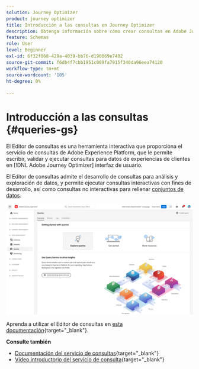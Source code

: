```yaml
---
solution: Journey Optimizer
product: journey optimizer
title: Introducción a las consultas en Journey Optimizer
description: Obtenga información sobre cómo crear consultas en Adobe Journey Optimizer
feature: Schemas
role: User
level: Beginner
exl-id: 6f32f068-429a-4039-bb76-d190069e7402
source-git-commit: f6db4f7cbb1951c009fa7915f340da96eea74120
workflow-type: tm+mt
source-wordcount: '105'
ht-degree: 0%

---
```


# Introducción a las consultas {#queries-gs}

El Editor de consultas es una herramienta interactiva que proporciona el servicio de consultas de Adobe Experience Platform, que le permite escribir, validar y ejecutar consultas para datos de experiencias de clientes en [!DNL Adobe Journey Optimizer] interfaz de usuario.

El Editor de consultas admite el desarrollo de consultas para análisis y exploración de datos, y permite ejecutar consultas interactivas con fines de desarrollo, así como consultas no interactivas para rellenar [conjuntos de datos](get-started-datasets.md).

![](assets/queries-home.png)

Aprenda a utilizar el Editor de consultas en [esta documentación](https://experienceleague.adobe.com/docs/experience-platform/query/ui/user-guide.html){target=&quot;_blank&quot;}.

**Consulte también**

* [Documentación del servicio de consultas](https://experienceleague.adobe.com/docs/experience-platform/query/home.html){target=&quot;_blank&quot;}
* [Vídeo introductorio del servicio de consulta](https://experienceleague.adobe.com/docs/platform-learn/tutorials/queries/understanding-query-service.html){target=&quot;_blank&quot;}
